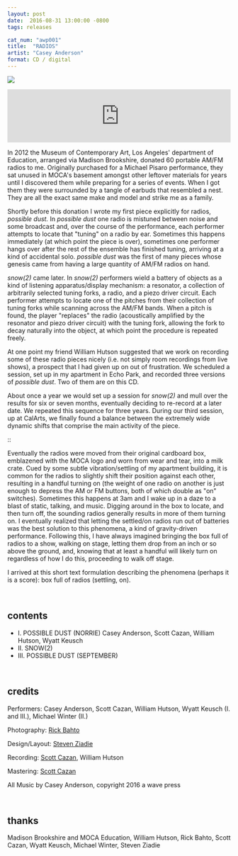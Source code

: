 ```yaml
---
layout: post
date:  2016-08-31 13:00:00 -0800
tags: releases

cat_num: "awp001"
title:  "RADIOS"
artist: "Casey Anderson"
format: CD / digital
---
```


![]({{site.url}}/assets/radios_cover_v2.jpg)

<iframe style="border: 0; width: 100%; height: 120px;" src="https://bandcamp.com/EmbeddedPlayer/album=210892502/size=large/bgcol=ffffff/linkcol=0687f5/tracklist=false/artwork=none/transparent=true/" seamless><a href="https://awavepress.bandcamp.com/album/radios">RADIOS by Casey Anderson</a></iframe>

<br/>

In 2012 the Museum of Contemporary Art, Los Angeles' department of Education, arranged via Madison Brookshire, donated 60 portable AM/FM radios to me. Originally purchased for a Michael Pisaro performance, they sat unused in MOCA's basement amongst other leftover materials for years until I discovered them while preparing for a series of events. When I got them they were surrounded by a tangle of earbuds that resembled a nest. They are all the exact same make and model and strike me as a family.


Shortly before this donation I wrote my first piece explicitly for radios, *possible dust.* In *possible dust* one radio is mistuned between noise and some broadcast and, over the course of the performance, each performer attempts to locate that "tuning" on a radio by ear. Sometimes this happens immediately (at which point the piece is over), sometimes one performer hangs over after the rest of the ensemble has finished tuning, arriving at a kind of accidental solo. *possible dust* was the first of many pieces whose genesis came from having a large quantity of AM/FM radios on hand.


*snow(2)* came later. In *snow(2)* performers wield a battery of objects as a kind of listening apparatus/display mechanism: a resonator, a collection of arbitrarily selected tuning forks, a radio, and a piezo driver circuit. Each performer attempts to locate one of the pitches from their collection of tuning forks while scanning across the AM/FM bands. When a pitch is found, the player "replaces" the radio (acoustically amplified by the resonator and piezo driver circuit) with the tuning fork, allowing the fork to decay naturally into the object, at which point the procedure is repeated freely.

At one point my friend William Hutson suggested that we work on recording some of these radio pieces nicely (i.e. not simply room recordings from live shows), a prospect that I had given up on out of frustration. We scheduled a session, set up in my apartment in Echo Park, and recorded three versions of *possible dust*. Two of them are on this CD.

About once a year we would set up a session for *snow(2)* and mull over the results for six or seven months, eventually deciding to re-record at a later date. We repeated this sequence for three years. During our third session, up at CalArts, we finally found a balance between the extremely wide dynamic shifts that comprise the main activity of the piece.


::


Eventually the radios were moved from their original cardboard box, emblazened with the MOCA logo and worn from wear and tear, into a milk crate. Cued by some subtle vibration/settling of my apartment building, it is common for the radios to slightly shift their position against each other, resulting in a handful turning on (the weight of one radio on another is just enough to depress the AM or FM buttons, both of which double as "on" switches). Sometimes this happens at 3am and I wake up in a daze to a blast of static, talking, and music. Digging around in the box to locate, and then turn off, the sounding radios generally results in more of them turning on. I eventually realized that letting the settled/on radios run out of batteries was the best solution to this phenomena, a kind of gravity-driven performance. Following this, I have always imagined bringing the box full of radios to a show, walking on stage, letting them drop from an inch or so above the ground, and, knowing that at least a handful will likely turn on regardless of how I do this, proceeding to walk off stage.

I arrived at this short text formulation describing the phenomena (perhaps it is a score): box full of radios (settling, on).

<br/>

## contents

* I. POSSIBLE DUST (NORRIE)
        Casey Anderson, Scott Cazan, William Hutson, Wyatt Keusch
* II. SNOW(2)
* III. POSSIBLE DUST (SEPTEMBER)

<br/>

## credits

Performers: Casey Anderson, Scott Cazan, William Hutson, Wyatt Keusch (I. and III.), Michael Winter (II.)

Photography: [Rick Bahto](https://rickbahto.com/)

Design/Layout: [Steven Ziadie](https://estzi.com/)

Recording: [Scott Cazan](https://www.scottcazan.com/), William Hutson

Mastering: [Scott Cazan](https://www.scottcazan.com/)

All Music by Casey Anderson, copyright 2016 a wave press

<br/>


## thanks

Madison Brookshire and MOCA Education, William Hutson, Rick Bahto, Scott Cazan, Wyatt Keusch, Michael Winter, Steven Ziadie
